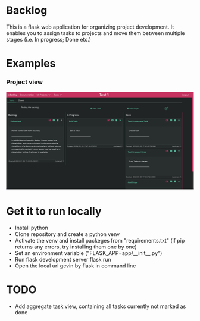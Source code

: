 # Backlog

This is a flask web application for organizing project development.
It enables you to assign tasks to projects and move them between 
multiple stages (i.e. In progress; Done etc.) 

# Examples

### Project view
![All Notes on the neck](docs/images/screenshot1.png)

# Get it to run locally

 - Install python
 - Clone repository and create a python venv
 - Activate the venv and install packeges from "requirements.txt" 
    (if pip returns any errors, try installing them one by one)
- Set an environment variable ("FLASK_APP=app/\_\_init\_\_.py")
- Run flask development server 
    flask run 
- Open the local url gevin by flask in command line

# TODO

  - Add aggregate task view, containing all tasks currently not marked as done
